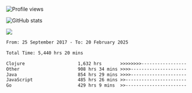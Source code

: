 ![Profile views](https://komarev.com/ghpvc/?username=liuchong)

![GitHub stats](https://github-readme-stats.vercel.app/api?username=liuchong&show_icons=true)

<img src="https://cr-skills-chart-widget.azurewebsites.net/api/api?username=liuchong&skills=C%23,Java,JavaScript,Python,Go,Rust&show-other-skills=true"/>

<!--START_SECTION:waka-->

```txt
From: 25 September 2017 - To: 20 February 2025

Total Time: 5,440 hrs 20 mins

Clojure                    1,632 hrs       >>>>>>>>-----------------   30.00 %
Other                      908 hrs 34 mins >>>>---------------------   16.70 %
Java                       854 hrs 29 mins >>>>---------------------   15.71 %
JavaScript                 485 hrs 26 mins >>-----------------------   08.92 %
Go                         429 hrs 9 mins  >>-----------------------   07.89 %
```

<!--END_SECTION:waka-->
